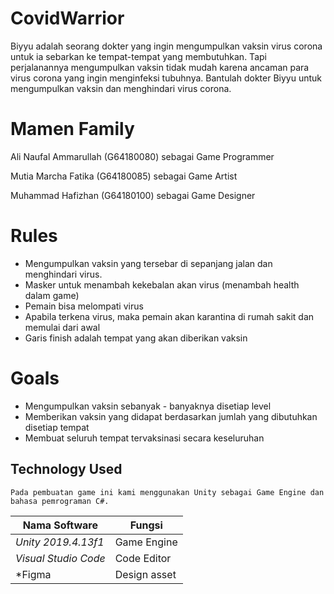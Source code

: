 # CovidWarrior
Biyyu adalah seorang dokter yang ingin mengumpulkan vaksin virus corona untuk ia sebarkan ke tempat-tempat yang membutuhkan. Tapi perjalanannya mengumpulkan vaksin tidak mudah karena ancaman para virus corona yang ingin menginfeksi tubuhnya. Bantulah dokter Biyyu untuk mengumpulkan vaksin dan menghindari virus corona. 

# Mamen Family
Ali Naufal Ammarullah (G64180080) sebagai Game Programmer

Mutia Marcha Fatika (G64180085) sebagai Game Artist

Muhammad Hafizhan (G64180100) sebagai Game Designer

# Rules
- Mengumpulkan vaksin yang tersebar di sepanjang jalan dan menghindari virus.
- Masker untuk menambah kekebalan akan virus (menambah health dalam game)
- Pemain bisa melompati virus
- Apabila terkena virus, maka pemain akan karantina di rumah sakit dan memulai dari awal
- Garis finish adalah tempat yang akan diberikan vaksin 

# Goals
- Mengumpulkan vaksin sebanyak - banyaknya disetiap level
- Memberikan vaksin yang didapat berdasarkan jumlah yang dibutuhkan disetiap tempat
- Membuat seluruh tempat tervaksinasi secara keseluruhan

## Technology Used

	Pada pembuatan game ini kami menggunakan Unity sebagai Game Engine dan bahasa pemrograman C#.

| Nama Software        | Fungsi      |
| -------------------- | ----------- |
| *Unity 2019.4.13f1*  | Game Engine |
| *Visual Studio Code* | Code Editor |
| *Figma | Design asset |
